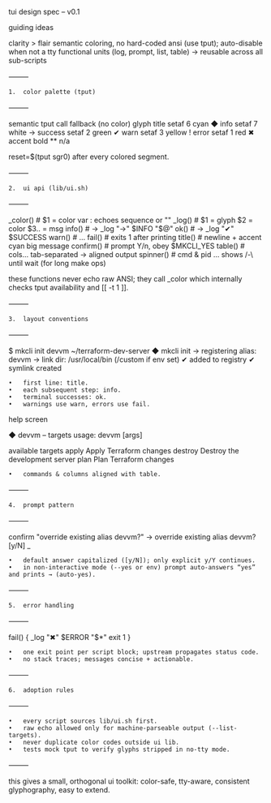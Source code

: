 tui design spec – v0.1

guiding ideas

clarity > flair
semantic coloring, no hard-coded ansi (use tput); auto-disable when not a tty
functional units (log, prompt, list, table) → reusable across all sub-scripts


⸻

	1.	color palette (tput)

⸻


semantic	tput call	fallback (no color)	glyph
title	setaf 6	cyan	◆
info	setaf 7	white	→
success	setaf 2	green	✔
warn	setaf 3	yellow	!
error	setaf 1	red	✖
accent	bold	**	n/a

reset=$(tput sgr0) after every colored segment.

⸻

	2.	ui api (lib/ui.sh)

⸻


_color()     # $1 = color var   : echoes sequence or ""
_log()       # $1 = glyph  $2 = color  $3.. = msg
info()       # → _log "→"  $INFO  "$@"
ok()         # → _log "✔"  $SUCCESS
warn()       # …
fail()       # exits 1 after printing
title()      # newline + accent cyan big message
confirm()    # prompt Y/n, obey $MKCLI_YES
table()      # cols…  tab-separated → aligned output
spinner()    # cmd & pid … shows /-\ until wait (for long make ops)

these functions never echo raw ANSI; they call _color which internally checks tput availability and [[ -t 1 ]].

⸻

	3.	layout conventions

⸻


$ mkcli init devvm ~/terraform-dev-server
◆ mkcli init
→ registering alias: devvm
→ link dir: /usr/local/bin        (/custom if env set)
✔ added to registry
✔ symlink created

	•	first line: title.
	•	each subsequent step: info.
	•	terminal successes: ok.
	•	warnings use warn, errors use fail.

help screen

◆ devvm – targets
usage: devvm <target> [args]

available targets
  apply           Apply Terraform changes
  destroy         Destroy the development server
  plan            Plan Terraform changes

	•	commands & columns aligned with table.

⸻

	4.	prompt pattern

⸻


confirm "override existing alias devvm?"
→ override existing alias devvm? [y/N] _

	•	default answer capitalized ([y/N]); only explicit y/Y continues.
	•	in non-interactive mode (--yes or env) prompt auto-answers “yes” and prints → (auto-yes).

⸻

	5.	error handling

⸻


fail() {
  _log "✖" $ERROR "$*"
  exit 1
}

	•	one exit point per script block; upstream propagates status code.
	•	no stack traces; messages concise + actionable.

⸻

	6.	adoption rules

⸻

	•	every script sources lib/ui.sh first.
	•	raw echo allowed only for machine-parseable output (--list-targets).
	•	never duplicate color codes outside ui lib.
	•	tests mock tput to verify glyphs stripped in no-tty mode.

⸻

this gives a small, orthogonal ui toolkit: color-safe, tty-aware, consistent glyphography, easy to extend.